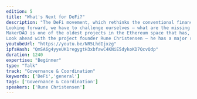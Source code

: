 ```yaml
---
edition: 5
title: "What's Next for DeFi?"
description: "The DeFi movement, which rethinks the conventional financial services and builds them in a decentralized manner, has enjoyed great momentum. After the humble beginnings in 2018, this year was fruit-bearing: building blocks for open financial protocols have been laid out. 
Looking forward, we have to challenge ourselves – what are the missing pieces to make this movement truly accessible and how can we achieve global financial inclusion?
MakerDAO is one of the oldest projects in the Ethereum space that has, aside from bringing the first decentralized stablecoin build on this blockchain, introduced a powerful decentralized credit system. Maker Protocol transitioned into both: a DeFi bedrock and a building block in the set of services never seen before. 
Look ahead with the project founder Rune Christensen – he has a major revelation planned to finish off the keynote - more on this TBD."
youtubeUrl: "https://youtu.be/NR5LhdIjxzg"
ipfsHash: "QmSA6g4yyeUK1regygtH3xbfawC4KNiE5dykoKD7QcvQdp"
duration: 1240
expertise: "Beginner"
type: "Talk"
track: "Governance & Coordination"
keywords: ['DeFi','general']
tags: ['Governance & Coordination']
speakers: ['Rune Christensen']
---
```

